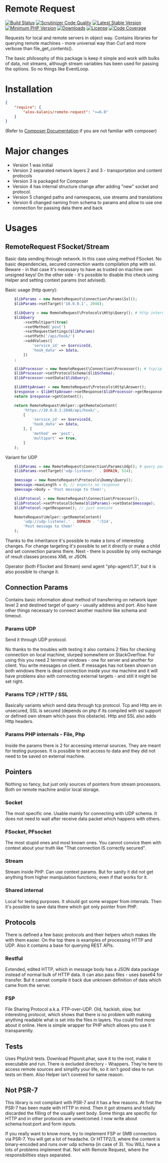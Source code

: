 Remote Request
==============

[![Build Status](https://travis-ci.org/alex-kalanis/remote-request.svg?branch=master)](https://travis-ci.org/alex-kalanis/remote-request)
[![Scrutinizer Code Quality](https://scrutinizer-ci.com/g/alex-kalanis/remote-request/badges/quality-score.png?b=master)](https://scrutinizer-ci.com/g/alex-kalanis/remote-request/?branch=master)
[![Latest Stable Version](https://poser.pugx.org/alex-kalanis/remote-request/v/stable.svg?v=1)](https://packagist.org/packages/alex-kalanis/remote-request)
[![Minimum PHP Version](https://img.shields.io/badge/php-%3E%3D%207.3-8892BF.svg)](https://php.net/)
[![Downloads](https://img.shields.io/packagist/dt/alex-kalanis/remote-request.svg?v1)](https://packagist.org/packages/alex-kalanis/remote-request)
[![License](https://poser.pugx.org/alex-kalanis/remote-request/license.svg?v=1)](https://packagist.org/packages/alex-kalanis/remote-request)
[![Code Coverage](https://scrutinizer-ci.com/g/alex-kalanis/remote-request/badges/coverage.png?b=master&v=1)](https://scrutinizer-ci.com/g/alex-kalanis/remote-request/?branch=master)

Requests for local and remote servers in object way. Contains libraries for querying remote
machines - more universal way than Curl and more verbose than file_get_contents().

The basic philosophy of this package is keep it simple and work with bulks of data, not streams,
although stream variables has been used for passing the options. So no things like EventLoop.

# Installation

```json
{
    "require": {
        "alex-kalanis/remote-request": ">=6.0"
    }
}
```

(Refer to [Composer Documentation](https://github.com/composer/composer/blob/master/doc/00-intro.md#introduction) if you are not
familiar with composer)

# Major changes

 - Version 1 was initial
 - Version 2 separated network layers 2 and 3 - transportation and content protocols
 - Version 3 is packaged for Composer
 - Version 4 has internal structure change after adding "new" socket and protocol.
 - Version 5 changed paths and namespaces, use streams and translations
 - Version 6 changed naming from schema to params and allow to use one connection for passing data there and back

# Usages

RemoteRequest FSocket/Stream
------------------

Basic data sending through network.  In this case using method FSocket. No basic dependencies,
secured connection wants compilation php with ssl. Beware - in that case it's necessary
to have as trusted on machine own unsigned keys! On the other side - it's possible to disable
this check using Helper and setting context params (not advised).

Basic usage (http query):

```php
    $libParams = new RemoteRequest\Connection\Params\Ssl();
    $libParams->setTarget('10.0.0.1', 2048);

    $libQuery = new RemoteRequest\Protocols\Http\Query(); # http internals
    $libQuery
        ->setMultipart(true)
        ->setMethod('post')
        ->setRequestSettings($libParams)
        ->setPath('/api/hook/')
        ->addValues([
            'service_id' => $serviceId,
            'hook_data' => $data,
        ])
    ;

    $libProcessor = new RemoteRequest\Connection\Processor(); # tcp/ip http/ssl
    $libProcessor->setProtocolSchema($libSchema);
    $libProcessor->setData($libQuery);

    $libHttpAnswer = new RemoteRequest\Protocols\Http\Answer();
    $response = $libHttpAnswer->setResponse($libProcessor->getResponse());
    return $response->getContent();
```

```php
    return RemoteRequest\Helper::getRemoteContent(
        'https://10.0.0.1:2048/api/hook/',
        [
            'service_id' => $serviceId,
            'hook_data' => $data,
        ], [
            'method' => 'post',
            'multipart' => true,
        ]
    );
```

Variant for UDP
```php
    $libParams = new RemoteRequest\Connection\Params\Udp(); # query params on layer 3
    $libParams->setTarget('udp-listener.' . DOMAIN, 514);

    $message = new RemoteRequest\Protocols\Dummy\Query();
    $message->maxLength = 0; // expects no response
    $message->body = 'Post message to them!';

    $libProtocol = new RemoteRequest\Connection\Processor();
    $libProtocol->setProtocolSchema($libParams)->setData($message);
    $libProtocol->getResponse(); // just execute
```

```php
    RemoteRequest\Helper::getRemoteContent(
        'udp://udp-listener.' . DOMAIN . ':514',
        'Post message to them!'
    );
```

Thanks to the inheritance it's possible to make a tons of interesting changes. For change
targeting it's possible to set it directly or make a child and set connection params there.
Next - there is possible by only exchange of result classes process XML or JSON.

Operator (both FSocket and Stream) send agent "php-agent/1.3", but it is also possible
to change it.

Connection Params
--------

Contains basic information about method of transferring on network layer level 2 and
destined target of query - usually address and port. Also have other things necessary
to connect another machine like schema and timeout.

### Params UDP

Send it through UDP protocol.

No thanks to the troubles with testing it also contains 2 files for checking connection
on local machine, slurped somewhere on StackOverflow. For using this you need 2 terminal
windows - one for server and another for client. You write messages on client. If messages
has not been shown on both windows there is dead connection inside your ma machine and it
will have problems also with connecting external targets - and still it might be set right.

### Params TCP / HTTP / SSL

Basically variants which send data through tcp protocol. Tcp and Http are in unsecured,
SSL is secured (depends on php if its compiled with ssl support or defined own stream
which pass this obstacle). Http and SSL also adds Http headers.

### Params PHP internals - File, Php

Inside the params there is 2 for accessing internal sources. They are meant for testing
purposes. It is possible to test access to data and they did not need to be saved on external
machine.

Pointers
--------

Nothing so fancy, but just only sources of pointers from stream processors. Both on remote
machine and/or local storage.

### Socket

The most specific one. Usable mainly for connecting with UDP schema. It does not need to wait
after receive data packet which happens with others.

### FSocket, PFsocket

The most stupid ones and most known ones. You cannot convice them with context about your
truth like "That connection IS correctly secured".

### Stream

Stream inside PHP. Can use context params. But for sanity it did not get anything from higher
manipulation functions; even if that works for it.

### Shared internal

Local for testing purposes. It should got some wrapper from internals. Then it's possible
to save data there which got only pointer from PHP.

Protocols
---------

There is defined a few basic protocols and their helpers which makes life with them easier.
On the top there is examples of processing HTTP and UDP. Also it contains a base for querying
REST APIs.

### Restful

Extended, edited HTTP, which in message body has a JSON data package instead of normal bulk
of HTTP data. It can also pass files - uses base64 for transfer. But it cannot compile it back
due unknown definition of data which came from the server.

### FSP

File Sharing Protocol a.k.a. FTP-over-UDP. Old, hackish, slow, but interesting protocol,
which shows that there is no problem with making anything readable what is set into the
files in layers. You could find more about it online. Here is simple wrapper for PHP which
allows you use it transparently.

Tests
-----

Uses PhpUnit tests. Download Phpunit.phar, save it to the root, make it executable and run.
There is excluded directory - Wrappers. They're here to access remote sources and simplify
your life, so it isn't good idea to run tests on them. Also Helper isn't covered for same
reason.

Not PSR-7
---------

This library is not compliant with PSR-7 and it has a few reasons. At first the PSR-7 has
been made with HTTP in mind. Then it got streams and totally discarded the filling of the
usually sent body. Some things are specific for HTTP and in other protocols are unwelcomed.
I now write about schema:host:port and form inputs.

If you really want to know more, try to implement FSP or SMB connectors via PSR-7. You will
get a lot of headache. Or HTTP2/3, where the content is binary-encoded and runs over udp
schema (in case of 3). You WILL have a lots of problems implement that. Not with Remote
Request, where the responsibilities stays separated.
